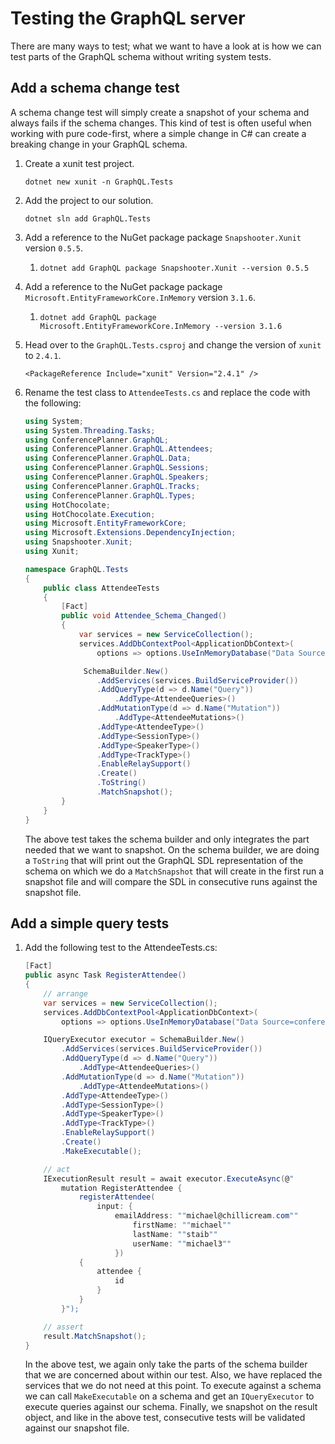 # Testing the GraphQL server

There are many ways to test; what we want to have a look at is how we can test parts of the GraphQL schema without writing system tests.

## Add a schema change test

A schema change test will simply create a snapshot of your schema and always fails if the schema changes. This kind of test is often useful when working with pure code-first, where a simple change in C# can create a breaking change in your GraphQL schema.

1. Create a xunit test project.

   ```console
   dotnet new xunit -n GraphQL.Tests
   ```

1. Add the project to our solution.

   ```console
   dotnet sln add GraphQL.Tests
   ```

1. Add a reference to the NuGet package package `Snapshooter.Xunit` version `0.5.5`.

   1. `dotnet add GraphQL package Snapshooter.Xunit --version 0.5.5`

1. Add a reference to the NuGet package package `Microsoft.EntityFrameworkCore.InMemory` version `3.1.6`.

   1. `dotnet add GraphQL package Microsoft.EntityFrameworkCore.InMemory --version 3.1.6`

1. Head over to the `GraphQL.Tests.csproj` and change the version of `xunit` to `2.4.1`.

   ```msbuild
   <PackageReference Include="xunit" Version="2.4.1" />
   ```

1. Rename the test class to `AttendeeTests.cs` and replace the code with the following:

   ```csharp
   using System;
   using System.Threading.Tasks;
   using ConferencePlanner.GraphQL;
   using ConferencePlanner.GraphQL.Attendees;
   using ConferencePlanner.GraphQL.Data;
   using ConferencePlanner.GraphQL.Sessions;
   using ConferencePlanner.GraphQL.Speakers;
   using ConferencePlanner.GraphQL.Tracks;
   using ConferencePlanner.GraphQL.Types;
   using HotChocolate;
   using HotChocolate.Execution;
   using Microsoft.EntityFrameworkCore;
   using Microsoft.Extensions.DependencyInjection;
   using Snapshooter.Xunit;
   using Xunit;

   namespace GraphQL.Tests
   {
       public class AttendeeTests
       {
           [Fact]
           public void Attendee_Schema_Changed()
           {
               var services = new ServiceCollection();
               services.AddDbContextPool<ApplicationDbContext>(
                   options => options.UseInMemoryDatabase("Data Source=conferences.db"));

                SchemaBuilder.New()
                   .AddServices(services.BuildServiceProvider())
                   .AddQueryType(d => d.Name("Query"))
                       .AddType<AttendeeQueries>()
                   .AddMutationType(d => d.Name("Mutation"))
                       .AddType<AttendeeMutations>()
                   .AddType<AttendeeType>()
                   .AddType<SessionType>()
                   .AddType<SpeakerType>()
                   .AddType<TrackType>()
                   .EnableRelaySupport()
                   .Create()
                   .ToString()
                   .MatchSnapshot();
           }
       }
   }
   ```

   The above test takes the schema builder and only integrates the part needed that we want to snapshot. On the schema builder, we are doing a `ToString` that will print out the GraphQL SDL representation of the schema on which we do a `MatchSnapshot` that will create in the first run a snapshot file and will compare the SDL in consecutive runs against the snapshot file.

## Add a simple query tests

1. Add the following test to the AttendeeTests.cs:

   ```csharp
   [Fact]
   public async Task RegisterAttendee()
   {
       // arrange
       var services = new ServiceCollection();
       services.AddDbContextPool<ApplicationDbContext>(
           options => options.UseInMemoryDatabase("Data Source=conferences.db"));

       IQueryExecutor executor = SchemaBuilder.New()
           .AddServices(services.BuildServiceProvider())
           .AddQueryType(d => d.Name("Query"))
               .AddType<AttendeeQueries>()
           .AddMutationType(d => d.Name("Mutation"))
               .AddType<AttendeeMutations>()
           .AddType<AttendeeType>()
           .AddType<SessionType>()
           .AddType<SpeakerType>()
           .AddType<TrackType>()
           .EnableRelaySupport()
           .Create()
           .MakeExecutable();

       // act
       IExecutionResult result = await executor.ExecuteAsync(@"
           mutation RegisterAttendee {
               registerAttendee(
                   input: {
                       emailAddress: ""michael@chillicream.com""
                           firstName: ""michael""
                           lastName: ""staib""
                           userName: ""michael3""
                       })
               {
                   attendee {
                       id
                   }
               }
           }");

       // assert
       result.MatchSnapshot();
   }
   ```

   In the above test, we again only take the parts of the schema builder that we are concerned about within our test. Also, we have replaced the services that we do not need at this point.
   To execute against a schema we can call `MakeExecutable` on a schema and get an `IQueryExecutor` to execute queries against our schema. Finally, we snapshot on the result object, and like in the above test, consecutive tests will be validated against our snapshot file.
